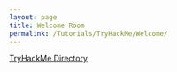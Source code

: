 ```yaml
---
layout: page
title: Welcome Room
permalink: /Tutorials/TryHackMe/Welcome/
---
```


[TryHackMe Directory](https://zacvr.github.io/Tutorials/TryHackMe/)
